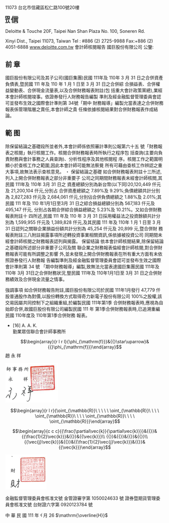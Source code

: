 11073 台北市信藏區松仁路100號20樓

![0_image_0.png](0_image_0.png)

Deloitte & Touche 20F, Taipei Nan Shan Plaza No. 100, Soneren Rd.

Xinyi Dist., Taipei 11073, Taiwan Tel : \#886 (2) 2725-9988 Fax:+886 (2) 4051-6888 www.deloitte.com.tw 會計師核閱報告 國巨股份有限公司 公鑒:

## 前 章

國巨股份有限公司及其子公司(國巨集團)民國 111年及 110年 3 月 31 日之合併資產負債表,暨民國 111 年及 110 年 1 月 1 日至 3 月 31 日之合併綜 合損益表、合併權益變動表、合併現金流量表,以及合併財務報表附註(包 括重大會計政策黨總),業經本會計師核閱竣事。依證券發行人財務報告編製 準則及經金融監督管理委員會認可並發布生效之國際會計準則第 34號「期中 財務報導」編製允當表達之合併財務報表係管理階層之賣任,本會計師之貴 任條依據核閱結果對合併財務報表作成結論。

## 範 图

除保留結論之基礎段所並者外,本會計師係依照審計準則公報第六十五 號「財務報表之核閱」執行核閱工作。核閱合併財務報表時所執行之程序包 括查詢(主要向負責財務與會計事務之人員查詢)、分析性程序及其他核閱程 序。核閱工作之範圍明顯小於查核工作之範圍,因此本會計師可能無法察覺 所有可藉由查核工作辨認之重大事項,故無法表示查核意見。 ・
保留結論之基礎 如合併財務報表附註十三所述,列入上開合併財務報表之部分非重要子 公司之同期間財務報表未經會計師核閲,其民國 111年及 110年 3月 31 日之 資產總額分別為新台幣(以下同)20,120,449 仟元及 21,200,104 仟元,分別占 合併資產總額之 7.89%及 9.29%;負債總額共計分別為 2,827,283 仟元及 2,684,061 仟元,分別佔合併負債總額之 1.88%及 2.01%;其民國 111 年及 110 年1月1日至3月 31 日之綜合損益總額分別為 567,183 仟元及 495,147 仟元, 分別占各期合併綜合損益總額之 5.23%及 10.21%。又如合併財務報表附註十 四所述,民國 111 年及 110 年 3 月 31 日採用權益法之投資餘額共計分別為 1,599,955 仟元及 1,389,828 仟元,及其民國 111 年及 110年 1 月 1 日至 3 月 31 日認列之關聯企業損益份額共計分別為 45,254 仟元及 20,899 元,暨合併財 務報表附註三八附註揭露事項所述轉投資事業相關資訊,係依據被投資公司 同期間未經會計師核閱之財務報表認列與揭露。 保留结論 依本會計師核閱結果,除保留結論之基礎段所述部分非重要子公司及關 聯企業之財務報表倫經會計師核閱,對合併財務報表可能有所調整之影響 外,並未發現上開合併財務報表在所有重大方面有未依照證券發行人財務報 告編製準則及經金融監督管理委員會認可並發布生效之國際會計準則第 34 號
「期中財務報導」編製,致無法允當表達國巨集團民國 111年及 110年 3月 31日之合併財務狀況,豎民國 111年及 110年1月1日至 3月 31 日之合併財 務績效及合併現金流量之情事。

強調事項 如合併财務報告附註,國巨股份有限公司於民國 111年1月發行 47,779 仟股普通股作為對價,以股份轉換方式取得奇力新電子股份有限公司 100%之股權,該交易因屬共同控制下之組織重組,於編製民國 111年第1季 合併財務報表時,應視為自始即合併,故國巨股份有限公司編製民國 111 年 第1季合併財務報表時,已追溯重編民國 110年度及 110年第1季合併財務 報表。

* [16] A. A. K.  
勤業眾信聯合會計師事務所

$$\begin{array}{r l r l}{\phi_{\mathrm{f}}}&{{}\star\uparrow}&{{}\phi_{\mathrm{f}}}\end{array}$$
 趙 永 祥

![1_image_1.png](1_image_1.png)

$$\begin{array}{r l r}{\oint_{\mathbb{R}}\ \ \ \ \ \oint_{\mathbb{R}}\ \ \ \ \oint_{\mathbb{R}}\ \ \ \ \oint_{\mathbb{R}}\ \ \ \ \oint_{\mathbb{R}}}\end{array}$$

$$\begin{array}{c c c}{{\frac{\partial\vec{k}}{\partial\vec{k}}}}&{{}}&{{\frac{1}{2}\vec{k}}}&{{}}&{{\vec{k}}}\\ {{}}&{{}}&{{}}&{{}}\\ {{\vec{j}\vec{k}}}&{{}}&{{\frac{1}{2}\vec{j}\vec{k}}}&{{}}&{{\vec{k}}}\end{array}$$

![1_image_0.png](1_image_0.png)

金融監督管理委員會核准文號 金管證審字第 1050024633 號 證券暨期貨管理委員會核准文號 台財證六字第 0920123784 號

中 華 民 國 111 年 র্ব 月 26
$\mathrm{\overline{H}}$